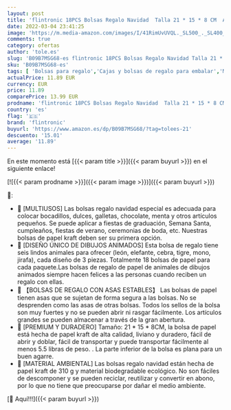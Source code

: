 ```yaml
---
layout: post
title: 'flintronic 18PCS Bolsas Regalo Navidad  Talla 21 * 15 * 8 CM  Animales Bolsas Cumpleaños Infantil Bolsas de Papel Bolsa de Regalo de Papel Kraft para Animales Selva Fiesta con 6 Animales Mezclado'
date: 2022-03-04 23:41:25
image: 'https://m.media-amazon.com/images/I/41RimUvUVQL._SL500_._SL400_.jpg'
comments: true
category: ofertas
author: 'tole.es'
slug: 'B09B7MSG68-es flintronic 18PCS Bolsas Regalo Navidad Talla 21 * 15 * 8...'
sku: 'B09B7MSG68-es'
tags: [ 'Bolsas para regalo','Cajas y bolsas de regalo para embalar','Material de embalaje','Oficina y papelería','Sobres y suministros para el correo','flintronic','navidad', ]
actualPrice: 11.89 EUR
currency: EUR
price: 11.89
comparePrice: 13.99 EUR
prodname: 'flintronic 18PCS Bolsas Regalo Navidad  Talla 21 * 15 * 8 CM  Animales Bolsas Cumpleaños Infantil Bolsas de Papel Bolsa de Regalo de Papel Kraft para Animales Selva Fiesta con 6 Animales Mezclado'
country: 'es'
flag: '🇪🇸'
brand: 'flintronic'
buyurl: 'https://www.amazon.es/dp/B09B7MSG68/?tag=tolees-21'
descuento: '15.01'
average: '11.89'
---
```


En este momento está [{{< param title >}}]({{< param buyurl >}}) en el siguiente enlace!

[![{{< param prodname >}}]({{< param image >}})]({{< param buyurl >}})

🔎:

- 🎁 [MULTIUSOS] Las bolsas regalo navidad especial es adecuada para colocar bocadillos, dulces, galletas, chocolate, menta y otros artículos pequeños. Se puede aplicar a fiestas de graduación, Semana Santa, cumpleaños, fiestas de verano, ceremonias de boda, etc. Nuestras bolsas de papel kraft deben ser su primera opción.
- 🎁 [DISEÑO ÚNICO DE DIBUJOS ANIMADOS] Esta bolsa de regalo tiene seis lindos animales para ofrecer (león, elefante, cebra, tigre, mono, jirafa), cada diseño de 3 piezas. Totalmente 18 bolsas de papel para cada paquete.Las bolsas de regalo de papel de animales de dibujos animados siempre hacen felices a las personas cuando reciben un regalo con ellas.
- 🎁 【BOLSAS DE REGALO CON ASAS ESTABLES】 Las bolsas de papel tienen asas que se sujetan de forma segura a las bolsas. No se desprenden como las asas de otras bolsas. Todos los sellos de la bolsa son muy fuertes y no se pueden abrir ni rasgar fácilmente. Los artículos grandes se pueden almacenar a través de la gran abertura.
- 🎁 [PREMIUM Y DURADERO] Tamaño: 21 * 15 * 8CM, la bolsa de papel está hecha de papel kraft de alta calidad, liviano y duradero, fácil de abrir y doblar, fácil de transportar y puede transportar fácilmente al menos 5.5 libras de peso. . La parte inferior de la bolsa es plana para un buen agarre.
- 🎁 [MATERIAL AMBIENTAL] Las bolsas regalo navidad están hecha de papel kraft de 310 g y material biodegradable ecológico. No son fáciles de descomponer y se pueden reciclar, reutilizar y convertir en abono, por lo que no tiene que preocuparse por dañar el medio ambiente.

[🛒 Aquí!!!]({{< param buyurl >}})
